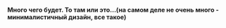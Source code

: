 __Много чего будет. То там или это...(на самом деле не очень много - минималистичный дизайн, все такое)__
